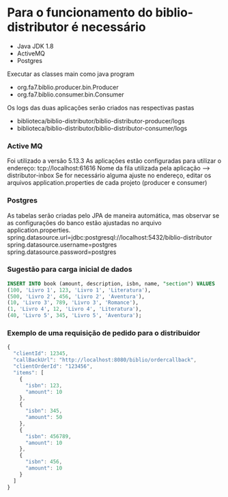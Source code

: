 


# Para o funcionamento do biblio-distributor é necessário
- Java JDK 1.8
- ActiveMQ
- Postgres

Executar as classes main como java program 
- org.fa7.biblio.producer.bin.Producer
- org.fa7.biblio.consumer.bin.Consumer

Os logs das duas aplicações serão criados nas respectivas pastas
* biblioteca/biblio-distributor/biblio-distributor-producer/logs
* biblioteca/biblio-distributor/biblio-distributor-consumer/logs

### Active MQ
Foi utilizado a versão 5.13.3
As aplicações estão configuradas para utilizar o endereço: tcp://localhost:61616
Nome da fila utilizada pela aplicação --> distributor-inbox
Se for necessário alguma ajuste no endereço, editar os arquivos application.properties de cada projeto (producer e consumer)

### Postgres
As tabelas serão criadas pelo JPA de maneira automática, mas observar se as configurações do banco estão ajustadas no arquivo application.properties.
spring.datasource.url=jdbc:postgresql://localhost:5432/biblio-distributor
spring.datasource.username=postgres
spring.datasource.password=postgres

### Sugestão para carga inicial de dados
```sql
INSERT INTO book (amount, description, isbn, name, "section") VALUES
(100, 'Livro 1', 123, 'Livro 1', 'Literatura'),
(500, 'Livro 2', 456, 'Livro 2', 'Aventura'),
(10, 'Livro 3', 789, 'Livro 3', 'Romance'),
(1, 'Livro 4', 12, 'Livro 4', 'Literatura'),
(40, 'Livro 5', 345, 'Livro 5', 'Aventura');
```

### Exemplo de uma requisição de pedido para o distribuidor
```javascript
{
  "clientId": 12345,
  "callBackUrl": "http://localhost:8080/biblio/ordercallback",
  "clientOrderId": "123456",
  "items": [
    {
      "isbn": 123,
      "amount": 10
    },
    {
      "isbn": 345,
      "amount": 50
    },
    {
      "isbn": 456789,
      "amount": 10
    },
    {
      "isbn": 456,
      "amount": 10
    }
  ]
}
```